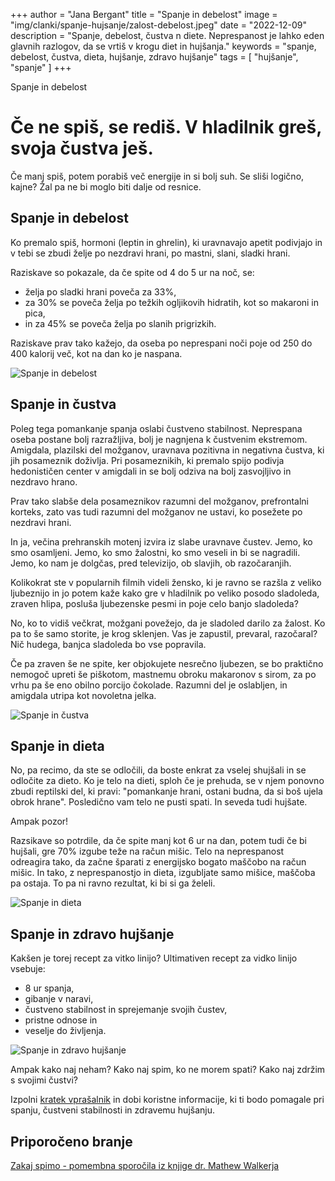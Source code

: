 +++
author = "Jana Bergant"
title = "Spanje in debelost"
image = "img/clanki/spanje-hujsanje/zalost-debelost.jpeg"
date = "2022-12-09"
description = "Spanje, debelost, čustva n diete. Neprespanost je lahko eden glavnih razlogov, da se vrtiš v krogu diet in hujšanja."
keywords = "spanje, debelost, čustva, dieta, hujšanje, zdravo hujšanje"
tags = [
    "hujšanje",
    "spanje"
]
+++

Spanje in debelost




# Če ne spiš, se rediš. V hladilnik greš, svoja čustva ješ.

Če manj spiš, potem porabiš več energije in si bolj suh. Se sliši logično, kajne?
Žal pa ne bi moglo biti dalje od resnice. 

## Spanje in debelost

Ko premalo spiš, hormoni (leptin in ghrelin), ki uravnavajo apetit podivjajo in v tebi se zbudi želje po nezdravi hrani, po mastni, slani, sladki hrani. 

Raziskave so pokazale, da če spite od 4 do 5 ur na noč, se:
- želja po sladki hrani poveča za 33%, 
- za 30% se poveča želja po težkih ogljikovih hidratih, kot so makaroni in pica, 
- in za 45% se poveča želja po slanih prigrizkih.

Raziskave prav tako kažejo, da oseba po neprespani noči poje od 250 do 400 kalorij več, kot na dan ko je naspana.


![Spanje in debelost](/img/clanki/spanje-hujsanje/spanje-in-debelost.gif)

## Spanje in čustva

Poleg tega pomankanje spanja oslabi čustveno stabilnost. Neprespana oseba postane bolj razražljiva, bolj je nagnjena k čustvenim ekstremom. Amigdala, plazilski del možganov, uravnava pozitivna in negativna čustva, ki jih posameznik doživlja. Pri posameznikih, ki premalo spijo podivja hedonističen center v amigdali in se bolj odziva na bolj zasvojljivo in nezdravo hrano. 

Prav tako slabše dela posameznikov razumni del možganov, prefrontalni korteks, zato vas tudi razumni del možganov ne ustavi, ko posežete po nezdravi hrani.

In ja, večina prehranskih motenj izvira iz slabe uravnave čustev. Jemo, ko smo osamljeni. Jemo, ko smo žalostni, ko smo veseli in bi se nagradili. Jemo, ko nam je dolgčas, pred televizijo, ob slavjih, ob razočaranjih. 

Kolikokrat ste v popularnih filmih videli žensko, ki je ravno se razšla z veliko ljubeznijo in jo potem kaže kako gre v hladilnik po veliko posodo sladoleda, zraven hlipa, posluša ljubezenske pesmi in poje celo banjo sladoleda?

No, ko to vidiš večkrat, možgani povežejo, da je sladoled darilo za žalost. Ko pa to še samo storite, je krog sklenjen. Vas je zapustil, prevaral, razočaral? Nič hudega, banjca sladoleda bo vse popravila.

Če pa zraven še ne spite, ker objokujete nesrečno ljubezen, se bo praktično nemogoč upreti še piškotom, mastnemu obroku makaronov s sirom, za po vrhu pa še eno obilno porcijo čokolade. Razumni del je oslabljen, in amigdala utripa kot novoletna jelka.

![Spanje in čustva](/img/clanki/spanje-hujsanje/spanje-in-custva.jpeg)

## Spanje in dieta

No, pa recimo, da ste se odločili, da boste enkrat za vselej shujšali in se odločite za dieto. Ko je telo na dieti, sploh če je prehuda, se v njem ponovno zbudi reptilski del, ki pravi: "pomankanje hrani, ostani budna, da si boš ujela obrok hrane". Posledično vam telo ne pusti spati. In seveda tudi hujšate.

Ampak pozor!

Razsikave so potrdile, da če spite manj kot 6 ur na dan, potem tudi če bi hujšali, gre 70% izgube teže na račun mišic. Telo na neprespanost odreagira tako, da začne šparati z energijsko bogato maščobo na račun mišic. In tako, z neprespanostjo in dieta, izgubljate samo mišice, maščoba pa ostaja. To pa ni ravno rezultat, ki bi si ga želeli.

![Spanje in dieta](/img/clanki/spanje-hujsanje/spanje-dieta.jpeg)

## Spanje in zdravo hujšanje

Kakšen je torej recept za vitko linijo?
Ultimativen recept za vidko linijo vsebuje:
- 8 ur spanja, 
- gibanje v naravi,
- čustveno stabilnost in sprejemanje svojih čustev,
- pristne odnose in
- veselje do življenja.

![Spanje in zdravo hujšanje](/img/clanki/spanje-hujsanje/spanje-zdravo-hujsanje.jpeg)


Ampak kako naj neham? Kako naj spim, ko ne morem spati? Kako naj zdržim s svojimi čustvi?

Izpolni <a href="https://www.surveymonkey.com/r/8VN9DXG" class="surveyspanjehujsanje">kratek vprašalnik</a> in dobi koristne informacije, ki ti bodo pomagale pri spanju, čustveni stabilnosti in zdravemu hujšanju. 





## Priporočeno branje
<a href="https://www.nikolisama.si/blog/zakaj-spimo-mathew-walker/" class="surveyspanjehujsanje">Zakaj spimo - pomembna sporočila iz knjige dr. Mathew Walkerja</a>






